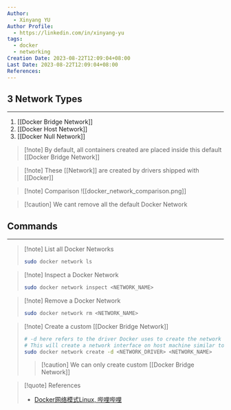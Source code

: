 ```yaml
---
Author:
  - Xinyang YU
Author Profile:
  - https://linkedin.com/in/xinyang-yu
tags:
  - docker
  - networking
Creation Date: 2023-08-22T12:09:04+08:00
Last Date: 2023-08-22T12:09:04+08:00
References:
---
```

## 3 Network Types
---
1. [[Docker Bridge Network]]
2. [[Docker Host Network]]
3. [[Docker Null Network]]

>[!note] By default, all containers created are placed inside this default [[Docker Bridge Network]]

>[!note] These [[Network]] are created by drivers shipped with [[Docker]]

>[!note] Comparison
>![[docker_network_comparison.png]]

>[!caution] We cant remove all the default Docker Network

## Commands
---
>[!note] List all Docker Networks
>```bash
>sudo docker network ls
>```

>[!note] Inspect a Docker Network
>```bash
>sudo docker network inspect <NETWORK_NAME>
>```

>[!note] Remove a Docker Network
>```bash
>sudo docker network rm <NETWORK_NAME>
>```

>[!note] Create a custom [[Docker Bridge Network]]
>```bash
># -d here refers to the driver Docker uses to create the network
># This will create a network interface on host machine similar to the docker0 network interface
>sudo docker network create -d <NETWORK_DRIVER> <NETWORK_NAME>
>```
>>[!caution] We can only create custom [[Docker Bridge Network]]

>[!quote] References
>- [Docker网络模式Linux, 哔哩哔哩](https://b23.tv/7VuBHm0)